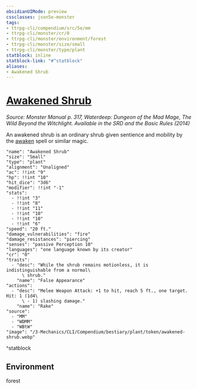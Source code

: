 ```yaml
---
obsidianUIMode: preview
cssclasses: json5e-monster
tags:
- ttrpg-cli/compendium/src/5e/mm
- ttrpg-cli/monster/cr/0
- ttrpg-cli/monster/environment/forest
- ttrpg-cli/monster/size/small
- ttrpg-cli/monster/type/plant
statblock: inline
statblock-link: "#^statblock"
aliases:
- Awakened Shrub
---
```

# [Awakened Shrub](3-Mechanics\CLI\Compendium\bestiary\plant/awakened-shrub.md)
*Source: Monster Manual p. 317, Waterdeep: Dungeon of the Mad Mage, The Wild Beyond the Witchlight. Available in the <span title='Systems Reference Document (5.1)'>SRD</span> and the Basic Rules (2014)*  

An awakened shrub is an ordinary shrub given sentience and mobility by the [awaken](/3-Mechanics/CLI/Compendium/spells/awaken.md) spell or similar magic.

```statblock
"name": "Awakened Shrub"
"size": "Small"
"type": "plant"
"alignment": "Unaligned"
"ac": !!int "9"
"hp": !!int "10"
"hit_dice": "3d6"
"modifier": !!int "-1"
"stats":
  - !!int "3"
  - !!int "8"
  - !!int "11"
  - !!int "10"
  - !!int "10"
  - !!int "6"
"speed": "20 ft."
"damage_vulnerabilities": "fire"
"damage_resistances": "piercing"
"senses": "passive Perception 10"
"languages": "one language known by its creator"
"cr": "0"
"traits":
  - "desc": "While the shrub remains motionless, it is indistinguishable from a normal\
      \ shrub."
    "name": "False Appearance"
"actions":
  - "desc": "Melee Weapon Attack: +1 to hit, reach 5 ft., one target. Hit: 1 (1d4\
      \ - 1) slashing damage."
    "name": "Rake"
"source":
  - "MM"
  - "WDMM"
  - "WBtW"
"image": "/3-Mechanics/CLI/Compendium/bestiary/plant/token/awakened-shrub.webp"
```
^statblock

## Environment

forest
